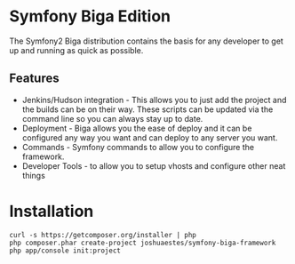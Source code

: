 Symfony Biga Edition
====================

The Symfony2 Biga distribution contains the basis for any developer to get up
and running as quick as possible.

Features
--------

* Jenkins/Hudson integration - This allows you to just add the project and the
  builds can be on their way. These scripts can be updated via the command line
  so you can always stay up to date.
* Deployment - Biga allows you the ease of deploy and it can be configured any
  way you want and can deploy to any server you want.
* Commands - Symfony commands to allow you to configure the framework.
* Developer Tools - to allow you to setup vhosts and configure other neat
  things

Installation
============

    curl -s https://getcomposer.org/installer | php
    php composer.phar create-project joshuaestes/symfony-biga-framework
    php app/console init:project

